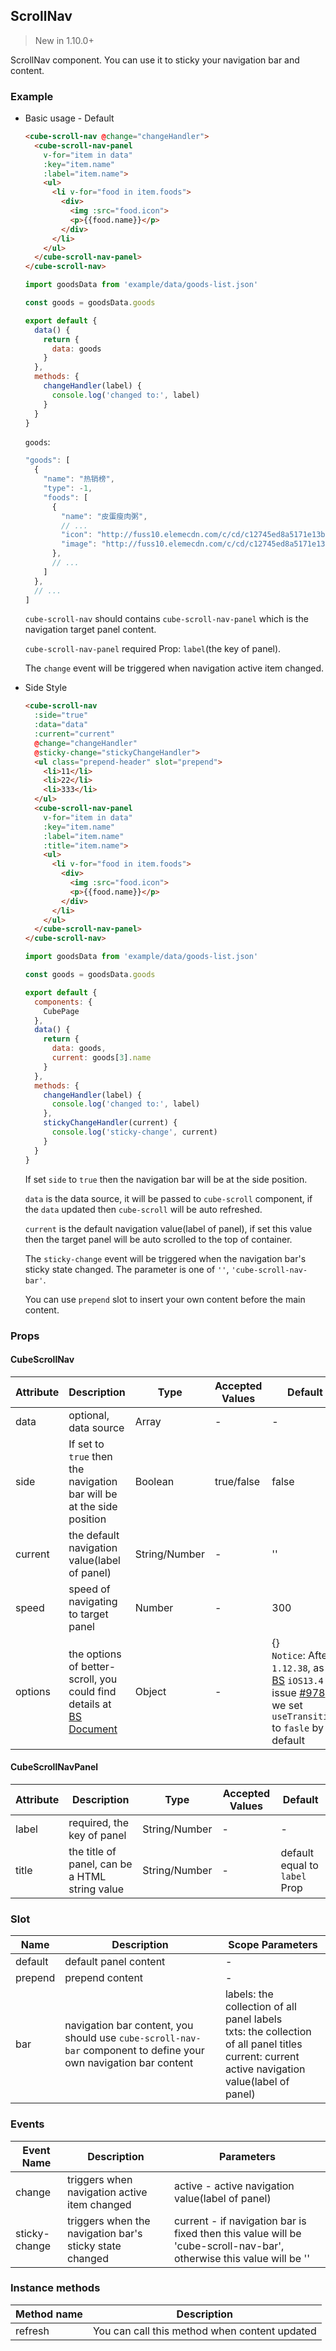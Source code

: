 ## ScrollNav

> New in 1.10.0+

ScrollNav component. You can use it to sticky your navigation bar and content.

### Example

- Basic usage - Default

  ```html
  <cube-scroll-nav @change="changeHandler">
    <cube-scroll-nav-panel
      v-for="item in data"
      :key="item.name"
      :label="item.name">
      <ul>
        <li v-for="food in item.foods">
          <div>
            <img :src="food.icon">
            <p>{{food.name}}</p>
          </div>
        </li>
      </ul>
    </cube-scroll-nav-panel>
  </cube-scroll-nav>
  ```
  ```js
  import goodsData from 'example/data/goods-list.json'

  const goods = goodsData.goods

  export default {
    data() {
      return {
        data: goods
      }
    },
    methods: {
      changeHandler(label) {
        console.log('changed to:', label)
      }
    }
  }
  ```

  `goods`:
  ```js
  "goods": [
    {
      "name": "热销榜",
      "type": -1,
      "foods": [
        {
          "name": "皮蛋瘦肉粥",
          // ...
          "icon": "http://fuss10.elemecdn.com/c/cd/c12745ed8a5171e13b427dbc39401jpeg.jpeg?imageView2/1/w/114/h/114",
          "image": "http://fuss10.elemecdn.com/c/cd/c12745ed8a5171e13b427dbc39401jpeg.jpeg?imageView2/1/w/750/h/750"
        },
        // ...
      ]
    },
    // ...
  ]
  ```

  `cube-scroll-nav` should contains `cube-scroll-nav-panel` which is the navigation target panel content.

  `cube-scroll-nav-panel` required Prop: `label`(the key of panel).

  The `change` event will be triggered when navigation active item changed.

- Side Style

  ```html
  <cube-scroll-nav
    :side="true"
    :data="data"
    :current="current"
    @change="changeHandler"
    @sticky-change="stickyChangeHandler">
    <ul class="prepend-header" slot="prepend">
      <li>11</li>
      <li>22</li>
      <li>333</li>
    </ul>
    <cube-scroll-nav-panel
      v-for="item in data"
      :key="item.name"
      :label="item.name"
      :title="item.name">
      <ul>
        <li v-for="food in item.foods">
          <div>
            <img :src="food.icon">
            <p>{{food.name}}</p>
          </div>
        </li>
      </ul>
    </cube-scroll-nav-panel>
  </cube-scroll-nav>
  ```
  ```js
  import goodsData from 'example/data/goods-list.json'

  const goods = goodsData.goods

  export default {
    components: {
      CubePage
    },
    data() {
      return {
        data: goods,
        current: goods[3].name
      }
    },
    methods: {
      changeHandler(label) {
        console.log('changed to:', label)
      },
      stickyChangeHandler(current) {
        console.log('sticky-change', current)
      }
    }
  }
  ```

  If set `side` to `true` then the navigation bar will be at the side position.

  `data` is the data source, it will be passed to `cube-scroll` component, if the `data` updated then `cube-scroll` will be auto refreshed.

  `current` is the default navigation value(label of panel), if set this value then the target panel will be auto scrolled to the top of container.

  The `sticky-change` event will be triggered when the navigation bar's sticky state changed. The parameter is one of `''`, `'cube-scroll-nav-bar'`.

  You can use `prepend` slot to insert your own content before the main content.

### Props

#### CubeScrollNav

| Attribute | Description | Type | Accepted Values | Default |
| - | - | - | - | - |
| data | optional, data source | Array | - | - |
| side | If set to `true` then the navigation bar will be at the side position | Boolean | true/false | false |
| current | the default navigation value(label of panel) | String/Number | - | '' |
| speed | speed of navigating to target panel | Number | - | 300 |
| options | the options of better-scroll, you could find details at [BS Document](https://ustbhuangyi.github.io/better-scroll/doc/en/options.html) | Object | - | {}<br>`Notice`: After `1.12.38`, as [BS](https://ustbhuangyi.github.io/better-scroll/doc/zh-hans/options.html) `iOS13.4` issue [#978](https://github.com/ustbhuangyi/better-scroll/issues/978), we set `useTransition` to `fasle` by default |

#### CubeScrollNavPanel

| Attribute | Description | Type | Accepted Values | Default |
| - | - | - | - | - |
| label | required, the key of panel | String/Number | - | - |
| title | the title of panel, can be a HTML string value | String/Number | - | default equal to `label` Prop |

### Slot

| Name | Description | Scope Parameters |
| - | - | - |
| default | default panel content | - |
| prepend | prepend content | - |
| bar | navigation bar content, you should use `cube-scroll-nav-bar` component to define your own navigation bar content | labels: the collection of all panel labels<br>txts: the collection of all panel titles<br>current: current active navigation value(label of panel) |

### Events

| Event Name | Description | Parameters |
| - | - | - |
| change | triggers when navigation active item changed | active - active navigation value(label of panel) |
| sticky-change | triggers when the navigation bar's sticky state changed | current - if navigation bar is fixed then this value will be 'cube-scroll-nav-bar', otherwise this value will be '' |

### Instance methods

| Method name | Description |
| - | - |
| refresh | You can call this method when content updated |
